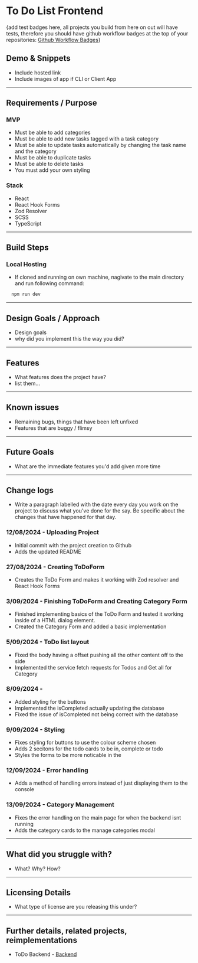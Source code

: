 # To Do List Frontend

{add test badges here, all projects you build from here on out will have tests, therefore you should have github workflow badges at the top of your repositories: [Github Workflow Badges](https://docs.github.com/en/actions/monitoring-and-troubleshooting-workflows/adding-a-workflow-status-badge)}

## Demo & Snippets

-   Include hosted link
-   Include images of app if CLI or Client App

---

## Requirements / Purpose

###  MVP
  -   Must be able to add categories
  -   Must be able to add new tasks tagged with a task category
  -   Must be able to update tasks automatically by changing the task name and the category
  -   Must be able to duplicate tasks
  -   Must be able to delete tasks
  -   You must add your own styling

###  Stack

  - React
  - React Hook Forms
  - Zod Resolver
  - SCSS
  - TypeScript


---

## Build Steps

### Local Hosting

  - If cloned and running on own machine, nagivate to the main directory and run following command:
  ```bash
    npm run dev
  ```

---

## Design Goals / Approach

-   Design goals
-   why did you implement this the way you did?

---

## Features

-   What features does the project have?
-   list them...

---

## Known issues

-   Remaining bugs, things that have been left unfixed
-   Features that are buggy / flimsy

---

## Future Goals

-   What are the immediate features you'd add given more time

---

## Change logs

-   Write a paragraph labelled with the date every day you work on the project to discuss what you've done for the say. Be specific about the changes that have happened for that day.

### 12/08/2024 - Uploading Project

-   Initial commit with the project creation to Github
-   Adds the updated README

### 27/08/2024 - Creating ToDoForm

-   Creates the ToDo Form and makes it working with Zod resolver and React Hook Forms

### 3/09/2024 - Finishing ToDoForm and Creating Category Form

-   Finished implementing basics of the ToDo Form and tested it working inside of a HTML dialog element.
-   Created the Category Form and added a basic implementation

### 5/09/2024 - ToDo list layout

-   Fixed the body having a offset pushing all the other content off to the side
-   Implemented the service fetch requests for Todos and Get all for Category

### 8/09/2024 - 

-   Added styling for the buttons
-   Implemented the isCompleted actually updating the database
-   Fixed the issue of isCompleted not being correct with the database

### 9/09/2024 - Styling

-   Fixes styling for buttons to use the colour scheme chosen
-   Adds 2 secitons for the todo cards to be in, complete or todo
-   Styles the forms to be more noticable in the 

### 12/09/2024 - Error handling

-   Adds a method of handling errors instead of just displaying them to the console

### 13/09/2024 - Category Management

-   Fixes the error handling on the main page for when the backend isnt running
-   Adds the category cards to the manage categories modal
---

## What did you struggle with?

-   What? Why? How?

---

## Licensing Details

-   What type of license are you releasing this under?

---

## Further details, related projects, reimplementations

-   ToDo Backend - [Backend](https://github.com/Avocado955/todolist-backend)